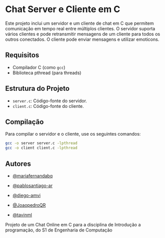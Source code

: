 # Chat Server e Cliente em C

Este projeto inclui um servidor e um cliente de chat em C que permitem comunicação em tempo real entre múltiplos clientes. O servidor suporta vários clientes e pode retransmitir mensagens de um cliente para todos os outros conectados. O cliente pode enviar mensagens e utilizar emoticons.

## Requisitos

- Compilador C (como `gcc`)
- Biblioteca pthread (para threads)

## Estrutura do Projeto

- `server.c`: Código-fonte do servidor.
- `client.c`: Código-fonte do cliente.

## Compilação

Para compilar o servidor e o cliente, use os seguintes comandos:

```bash
gcc -o server server.c -lpthread
gcc -o client client.c -lpthread
```
## Autores

- [@mariafernandabq](https://www.github.com/mariafernandabq)

- [@pablosantiago-ar](https://www.github.com/pablosantiago-ar)

- [@diego-amvi](https://www.github.com/diego-amvi)

- [@JoaopedroQR](https://www.github.com/JoaopedroQR)

- [@tavinml](https://www.github.com/tavinml)

Projeto de um Chat Online em C para a disciplina de Introdução a programação, do S1 de Engenharia de Computação
